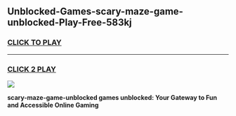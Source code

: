 
## Unblocked-Games-scary-maze-game-unblocked-Play-Free-583kj
<h3>
<a href="https://premium76.site?title=scary-maze-game-unblocked&ref=23A">CLICK TO PLAY</a></h3>
<hr>

<h3>
<a href="https://premium76.site?title=scary-maze-game-unblocked&ref=23A">CLICK 2 PLAY</a>
  
</h3>

<a href="https://premium76.site?title=scary-maze-game-unblocked&ref=23A"><img src="https://clearcache.store/games.png"></a>


**scary-maze-game-unblocked games unblocked: Your Gateway to Fun and Accessible Online Gaming**
